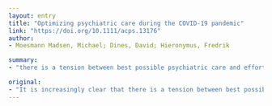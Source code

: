 ```yaml
---
layout: entry
title: "Optimizing psychiatric care during the COVID-19 pandemic"
link: "https://doi.org/10.1111/acps.13176"
author:
- Moesmann Madsen, Michael; Dines, David; Hieronymus, Fredrik

summary:
- "there is a tension between best possible psychiatric care and efforts to reduce the spread of SARS-CoV-2. As clinicians, we now perceive several key challenges for optimal care in the pandemic context. It is increasingly clear that there is tension between better possible care and better treatment. We now perceive key challenges in the current context for optimal psiii. The problem is that there are a number of key challenges to overcome. There is an increasing tension between a better Psychiatrism between best. possible. a. best possible SARS. SARS and efforts."

original:
- "It is increasingly clear that there is a tension between best possible psychiatric care and efforts to reduce the spread of SARS-CoV-2. As clinicians, we now perceive several key challenges for optimal psychiatric care in the current pandemic context."
---
```


